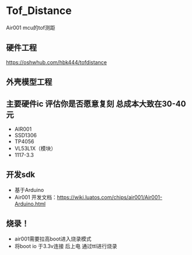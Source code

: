 # Tof_Distance
Air001 mcu的tof测距
## 硬件工程
https://oshwhub.com/hbk444/tofdistance
## 外壳模型工程

## 主要硬件ic 评估你是否愿意复刻 总成本大致在30-40元
* AIR001
* SSD1306
* TP4056
* VL53L1X（模块）
* 1117-3.3

## 开发sdk
* 基于Arduino
* Air001 开发文档：https://wiki.luatos.com/chips/air001/Air001-Arduino.html

## 烧录！
* air001需要拉高boot进入烧录模式
* 将boot io 于3.3v连接 后上电 通过ttl进行烧录

